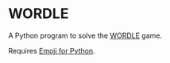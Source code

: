 # WORDLE
A Python program to solve the [WORDLE](https://www.nytimes.com/games/wordle/index.html) game.

Requires [Emoji for Python](https://pypi.org/project/emoji/).

